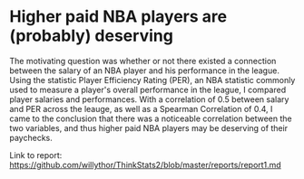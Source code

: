 # Higher paid NBA players are (probably) deserving
The motivating question was whether or not there existed a connection between the salary of an NBA player and his performance in the league. Using the statistic Player Efficiency Rating (PER), an NBA statistic commonly used to measure a player's overall performance in the league, I compared player salaries and performances. With a correlation of 0.5 between salary and PER across the leauge, as well as a Spearman Correlation of 0.4, I came to the conclusion that there was a noticeable correlation between the two variables, and thus higher paid NBA players may be deserving of their paychecks.

Link to report: https://github.com/willythor/ThinkStats2/blob/master/reports/report1.md
